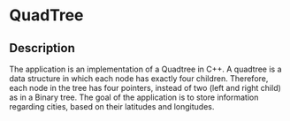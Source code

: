 # QuadTree

## Description
The application is an implementation of a Quadtree in C++. A quadtree is a data structure in which each node has exactly four children. Therefore, each node in the tree has four pointers, instead of two (left and right child) as in a Binary tree. 
The goal of the application is to store information regarding cities, based on their latitudes and longitudes. 
